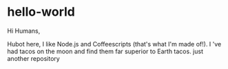 hello-world
===========
Hi Humans,

Hubot here, I like Node.js and Coffeescripts (that's what I'm made of!).
I 've had tacos on the moon and find them far superior to Earth tacos.
just another repository
